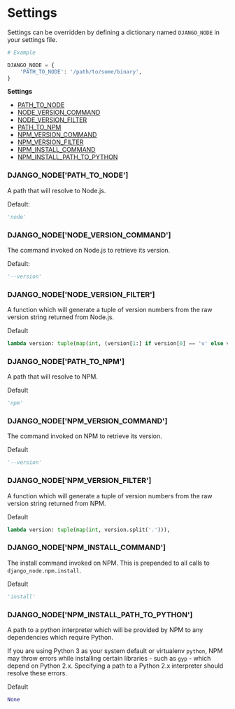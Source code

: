 Settings
========

Settings can be overridden by defining a dictionary named `DJANGO_NODE` in your settings file.

```python
# Example

DJANGO_NODE = {
    'PATH_TO_NODE': '/path/to/some/binary',
}
```

**Settings**
- [PATH_TO_NODE](#django_nodepath_to_node)
- [NODE_VERSION_COMMAND](#django_nodenode_version_command)
- [NODE_VERSION_FILTER](#django_nodenode_version_filter)
- [PATH_TO_NPM](#django_nodepath_to_npm)
- [NPM_VERSION_COMMAND](#django_nodenpm_version_command)
- [NPM_VERSION_FILTER](#django_nodenpm_version_filter)
- [NPM_INSTALL_COMMAND](#django_nodenpm_install_command)
- [NPM_INSTALL_PATH_TO_PYTHON](#django_nodenpm_install_path_to_python)

### DJANGO_NODE['PATH_TO_NODE']

A path that will resolve to Node.js.

Default:
```python
'node'
```

### DJANGO_NODE['NODE_VERSION_COMMAND']

The command invoked on Node.js to retrieve its version.

Default:
```python
'--version'
```

### DJANGO_NODE['NODE_VERSION_FILTER']

A function which will generate a tuple of version numbers from
the raw version string returned from Node.js.

Default
```python
lambda version: tuple(map(int, (version[1:] if version[0] == 'v' else version).split('.')))
```

### DJANGO_NODE['PATH_TO_NPM']

A path that will resolve to NPM.

Default
```python
'npm'
```

### DJANGO_NODE['NPM_VERSION_COMMAND']

The command invoked on NPM to retrieve its version.

Default
```python
'--version'
```

### DJANGO_NODE['NPM_VERSION_FILTER']

A function which will generate a tuple of version numbers from
the raw version string returned from NPM.

Default
```python
lambda version: tuple(map(int, version.split('.'))),
```

### DJANGO_NODE['NPM_INSTALL_COMMAND']

The install command invoked on NPM. This is prepended to all calls to `django_node.npm.install`.

Default
```python
'install'
```

### DJANGO_NODE['NPM_INSTALL_PATH_TO_PYTHON']

A path to a python interpreter which will be provided by NPM to any dependencies which require
Python.

If you are using Python 3 as your system default or virtualenv `python`, NPM may throw errors
while installing certain libraries - such as `gyp` - which depend on Python 2.x. Specifying a
path to a Python 2.x interpreter should resolve these errors.

Default
```python
None
```
